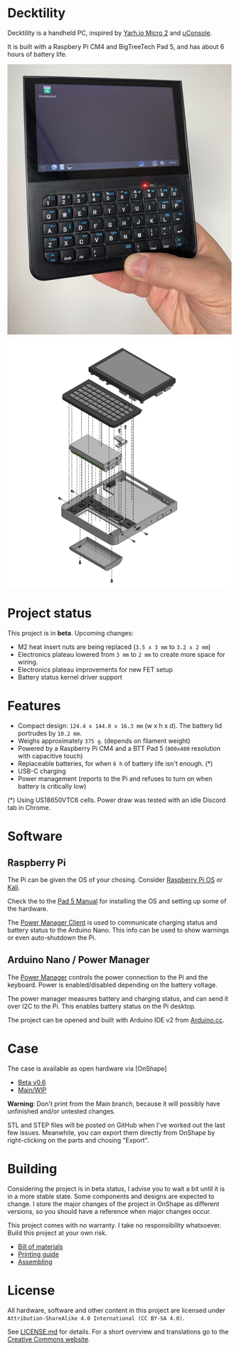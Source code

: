 # Decktility

Decktility is a handheld PC, inspired by [Yarh.io Micro 2](https://yarh.io/) and [uConsole](https://www.clockworkpi.com/uconsole).

It is built with a Raspbery Pi CM4 and BigTreeTech Pad 5, and has about 6 hours of battery life.

![Decktility device mockup](docs/pics/decktility.jpg)

![Decktility device mockup](docs/pics/decktility-internals.png)

# Project status

This project is in **beta**. Upcoming changes:

- M2 heat insert nuts are being replaced (`3.5 x 3 mm` to `3.2 x 2 mm`)
- Electronics plateau lowered from `3 mm` to `2 mm` to create more space for wiring.
- Electronics plateau improvements for new FET setup
- Battery status kernel driver support

# Features

- Compact design: `124.4 x 144.0 x 16.3 mm` (w x h x d). The battery lid portrudes by `10.2 mm`.
- Weighs approximately `375 g`. (depends on filament weight)
- Powered by a Raspberry Pi CM4 and a BTT Pad 5 (`800x480` resolution with capacitive touch)
- Replaceable batteries, for when `6 h` of battery life isn't enough. (\*)
- USB-C charging
- Power management (reports to the Pi and refuses to turn on when battery is critically low)

(\*) Using US18650VTC6 cells. Power draw was tested with an idle Discord tab in Chrome.

# Software

## Raspberry Pi

The Pi can be given the OS of your chosing. Consider [Raspberry Pi OS](https://www.raspberrypi.com/software/) or [Kali](https://www.kali.org/docs/arm/raspberry-pi-4/).

Check the to the [Pad 5 Manual](https://github.com/bigtreetech/Raspberry-Pad/tree/master/Pad5) for installing the OS and setting up some of the hardware.

The [Power Manager Client](./powermanager-client) is used to communicate charging status and battery status to the Arduino Nano. This info can be used to show warnings or even auto-shutdown the Pi.

## Arduino Nano / Power Manager

The [Power Manager](./powermanager) controls the power connection to the Pi and the keyboard. Power is enabled/disabled depending on the battery voltage.

The power manager measures battery and charging status, and can send it over I2C to the Pi. This enables battery status on the Pi desktop.

The project can be opened and built with Arduino IDE v2 from [Arduino.cc](https://www.arduino.cc/).

# Case

The case is available as open hardware via [OnShape]
- [Beta v0.6](https://cad.onshape.com/documents/bcf3b5212bb2ba6496cfe6cf/v/9458e81329733e3846e63f3d/e/4a5e1b73d1adb9b17f2035b1)
- [Main/WIP](https://cad.onshape.com/documents/bcf3b5212bb2ba6496cfe6cf/w/d70be68a60b4c80f684ba746/e/f2fb47dfa2dbdc91d7666ed1)

**Warning**: Don't print from the Main branch, because it will possibly have unfinished and/or untested changes.

STL and STEP files will be posted on GitHub when I've worked out the last few issues. Meanwhile, you can export them directly from OnShape by right-clicking on the parts and chosing "Export".

# Building

Considering the project is in beta status, I advise you to wait a bit until it is in a more stable state. Some components and designs are expected to change.
I store the major changes of the project in OnShape as different versions, so you should have a reference when major changes occur.

This project comes with no warranty. I take no responsibility whatsoever. Build this project at your own risk.

- [Bill of materials](docs/bom.md)
- [Printing guide](docs/printing.md)
- [Assembling](docs/assembling.md)

# License

All hardware, software and other content in this project are licensed under `Attribution-ShareAlike 4.0 International (CC BY-SA 4.0)`.

See [LICENSE.md](LICENSE.md) for details. For a short overview and translations go to the [Creative Commons website](https://creativecommons.org/licenses/by-sa/4.0/legalcode).

